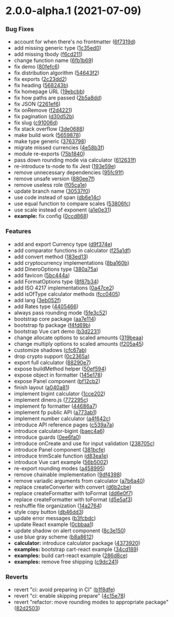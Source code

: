 # 2.0.0-alpha.1 (2021-07-09)


### Bug Fixes

* account for when there's no frontmatter ([6f7319d](https://github.com/dinerojs/dinero.js/commit/6f7319d0fe23065d8c4d22e95755acfb518ef7ff))
* add missing generic type ([1c35ed0](https://github.com/dinerojs/dinero.js/commit/1c35ed0da8beea766d2b88764036c1746b9820ea))
* add missing tbody ([f6cd211](https://github.com/dinerojs/dinero.js/commit/f6cd2114c38c9f717cafe26a7cea446fba5e807d))
* change function name ([6fb1b69](https://github.com/dinerojs/dinero.js/commit/6fb1b694e8033fb749c163a671aed43736a5c128))
* fix demo ([80fefc6](https://github.com/dinerojs/dinero.js/commit/80fefc64e18be170f996f914ec00c181552c3b7a))
* fix distribution algorithm ([54643f2](https://github.com/dinerojs/dinero.js/commit/54643f2db4131b37d048f9708ec88d6b07beb650))
* fix exports ([2c23dd2](https://github.com/dinerojs/dinero.js/commit/2c23dd26674532ad59b84bc1ee1a0feeffb33eb2))
* fix heading ([568243b](https://github.com/dinerojs/dinero.js/commit/568243be304b1c053d2062ae34f92e8e72064fa8))
* fix homepage URL ([19ebcbb](https://github.com/dinerojs/dinero.js/commit/19ebcbb4782a3dee58ad3936a4f7630e28cef104))
* fix how paths are passed ([2b5a8dd](https://github.com/dinerojs/dinero.js/commit/2b5a8ddc4845d31052de779035030032c6a75b9b))
* fix JSON ([2261ef6](https://github.com/dinerojs/dinero.js/commit/2261ef6c05b013f46cac2b93cd5d43a3bba4c063))
* fix onRemove ([f2d4221](https://github.com/dinerojs/dinero.js/commit/f2d42218cc544899b7e27e6a9b674fc4e4038f26))
* fix pagination ([d30d52b](https://github.com/dinerojs/dinero.js/commit/d30d52b675af84f50388eb6927d5e691dbd361ac))
* fix slug ([c91006d](https://github.com/dinerojs/dinero.js/commit/c91006dad2e88ecf5f6d384e0bf18128facf4cb2))
* fix stack overflow ([3de0688](https://github.com/dinerojs/dinero.js/commit/3de0688085084839f116ad49b007d8749c4d5fb4))
* make build work ([5659878](https://github.com/dinerojs/dinero.js/commit/56598781061dbe655f72a645ce3bc89fa9844957))
* make type generic ([3763798](https://github.com/dinerojs/dinero.js/commit/3763798e29beb121f48e43dde03cda6ab8539d3d))
* migrate missed currencies ([4e58b3f](https://github.com/dinerojs/dinero.js/commit/4e58b3ff288e3c7065bf49213c6783ba34d7edc5))
* module re-exports ([75b1840](https://github.com/dinerojs/dinero.js/commit/75b1840e45cf1abbed509078f8c021ee7fab187f))
* pass down rounding mode via calculator ([612631f](https://github.com/dinerojs/dinero.js/commit/612631f82cdade7b45b70c9209e63b739a81f539))
* re-introduce ts-node to fix Jest ([193e59e](https://github.com/dinerojs/dinero.js/commit/193e59e3aa8fb5677783646381ac5944c54d68bd))
* remove unnecessary dependencies ([95fc91f](https://github.com/dinerojs/dinero.js/commit/95fc91f275ac7c844d4dfaba11635bf12633c46e))
* remove unsafe version ([880ee7f](https://github.com/dinerojs/dinero.js/commit/880ee7f682d401cbaf258f203a5c8d80c1e5a937))
* remove useless role ([f05ca1e](https://github.com/dinerojs/dinero.js/commit/f05ca1e8212a7650fef3e5e23cdef2648f35bbac))
* update branch name ([30537f0](https://github.com/dinerojs/dinero.js/commit/30537f08050746f35ab6cc48698382adf634c745))
* use code instead of span ([db6e14c](https://github.com/dinerojs/dinero.js/commit/db6e14c0e3c4312289fb931c7eb592145d6aedbb))
* use equal function to compare scales ([53806fc](https://github.com/dinerojs/dinero.js/commit/53806fc1f918a87fa3bfdead73e63a3ca87198ca))
* use scale instead of exponent ([a1e0e31](https://github.com/dinerojs/dinero.js/commit/a1e0e31a04c2e7a00ec3c5de5085430e8ff49e22))
* **example:** fix config ([0ccd868](https://github.com/dinerojs/dinero.js/commit/0ccd8687fd52e3e26f709c509f91afefa3579ea6))


### Features

* add and export Currency type ([d9f374e](https://github.com/dinerojs/dinero.js/commit/d9f374e86e77b6685273f7393e7f9d46ae79ec8f))
* add comparator functions in calculator ([f25a1df](https://github.com/dinerojs/dinero.js/commit/f25a1df36ece994bfd2f708a77c6508650dc7493))
* add convert method ([183ed13](https://github.com/dinerojs/dinero.js/commit/183ed13110d64c11135be8d96c34fb6545e25d44))
* add cryptocurrency implementations ([8ba160b](https://github.com/dinerojs/dinero.js/commit/8ba160b6e965a39803424cc0cd33de44a1c2621e))
* add DineroOptions type ([380a75a](https://github.com/dinerojs/dinero.js/commit/380a75a4c7d05e20e37d582297d33fb58ff18664))
* add favicon ([5bc444a](https://github.com/dinerojs/dinero.js/commit/5bc444a89f4b741d63f14690724bca6b70ece851))
* add FormatOptions type ([8f87b34](https://github.com/dinerojs/dinero.js/commit/8f87b34490f472ec5730bd7b17af2c0966335d45))
* add ISO 4217 implementations ([0a47ce2](https://github.com/dinerojs/dinero.js/commit/0a47ce233803a8f5f0cd57383d7c997779cc65b1))
* add isOfType calculator methods ([fcc0405](https://github.com/dinerojs/dinero.js/commit/fcc0405f370895c793ed9d0027bd8d20dee311db))
* add lang ([3eb052f](https://github.com/dinerojs/dinero.js/commit/3eb052f95e8b92ecc936647b188ad9613dad39fc))
* add Rates type ([4405466](https://github.com/dinerojs/dinero.js/commit/440546602bf73932304c7ad10bce0a0497ba20ec))
* always pass rounding mode ([5fe3c52](https://github.com/dinerojs/dinero.js/commit/5fe3c5238d3a4dadce677b0930b8ab0f3058aad3))
* bootstrap core package ([aa7e114](https://github.com/dinerojs/dinero.js/commit/aa7e11459fa952f6a793e4418b2e94f2a5f8c3fa))
* bootstrap fp package ([f4fd69b](https://github.com/dinerojs/dinero.js/commit/f4fd69bada6030f21d9b77d77b45944b05ea909f))
* bootstrap Vue cart demo ([b3d2231](https://github.com/dinerojs/dinero.js/commit/b3d22318d26db1792f60d16738ca913958d42c36))
* change allocate options to scaled amounts ([319beaa](https://github.com/dinerojs/dinero.js/commit/319beaabc87e8d7aa484e4aa426e745d545dbcaa))
* change multiply options to scaled amounts ([f205a45](https://github.com/dinerojs/dinero.js/commit/f205a4527441c9f384d13dd7244ae31c55dff76a))
* customize shadows ([cfc67ab](https://github.com/dinerojs/dinero.js/commit/cfc67ab866485af56dd4b349a8637070936627b8))
* drop crypto support ([0c2365a](https://github.com/dinerojs/dinero.js/commit/0c2365a1957980262e46bec0f52dd6b03a027235))
* export full calculator ([88290e7](https://github.com/dinerojs/dinero.js/commit/88290e73b5fd91c68974306e1bf87f95dbc10e27))
* expose buildMethod helper ([50ef594](https://github.com/dinerojs/dinero.js/commit/50ef594b10c726c740b5f8ac743e9e91900bb244))
* expose object in formatter ([145e178](https://github.com/dinerojs/dinero.js/commit/145e17880093e47265a51455b40d941e9f8a8f4e))
* expose Panel component ([bf12cb2](https://github.com/dinerojs/dinero.js/commit/bf12cb21a85f9fa27e9ac3b2c39661a125c7c6d3))
* finish layout ([a040a81](https://github.com/dinerojs/dinero.js/commit/a040a8100991a391b46780c0058a2283ccc79888))
* implement bigint calculator ([1cce202](https://github.com/dinerojs/dinero.js/commit/1cce2025a98b15690136fe03a0ab8e08b8862ecf))
* implement dinero.js ([772295c](https://github.com/dinerojs/dinero.js/commit/772295cfc11c1e91a4592d16d870b9c3e384aa15))
* implement fp formatter ([44686a7](https://github.com/dinerojs/dinero.js/commit/44686a74729993fe38d3134186d2c5803d082852))
* implement fp public API ([a773ab1](https://github.com/dinerojs/dinero.js/commit/a773ab1cfeef3570b0bf5676938e377557cc05ad))
* implement number calculator ([a4f642c](https://github.com/dinerojs/dinero.js/commit/a4f642cbba57d57e7da9d574a729cfce212a7e1c))
* introduce API reference pages ([c539a7a](https://github.com/dinerojs/dinero.js/commit/c539a7a8dc0b96047f2527ad7be24f1aca624c4c))
* introduce calculator-bigint ([baec4a6](https://github.com/dinerojs/dinero.js/commit/baec4a60d3b291a4da9bd7583ad1eb4effe0413b))
* introduce guards ([0ee6fa0](https://github.com/dinerojs/dinero.js/commit/0ee6fa067cc0f961c8e2ea73be6a28499ac062c4))
* introduce onCreate and use for input validation ([238705c](https://github.com/dinerojs/dinero.js/commit/238705c21a5cce4dc6078df971b2986b5da88791))
* introduce Panel component ([381bcfe](https://github.com/dinerojs/dinero.js/commit/381bcfe2afdeb398d69f45ef470c38824328a7cb))
* introduce trimScale function ([d83ea1e](https://github.com/dinerojs/dinero.js/commit/d83ea1ecd3e1258d9fe4090456d834468714dff2))
* introduce Vue cart example ([56b5002](https://github.com/dinerojs/dinero.js/commit/56b50028abb8ba95106ff8e062b4f680c33885f5))
* re-export rounding modes ([a458995](https://github.com/dinerojs/dinero.js/commit/a4589954d291f425756636a2bcec5ba30cd0443b))
* remove chainable implementation ([9df4398](https://github.com/dinerojs/dinero.js/commit/9df4398409b209b02bc9b8194ad74b4e458186a9))
* remove variadic arguments from calculator ([a7b6a40](https://github.com/dinerojs/dinero.js/commit/a7b6a40ed901a5dd560b11122fe0605f172f7248))
* replace createConverter with convert ([d6b2cbe](https://github.com/dinerojs/dinero.js/commit/d6b2cbe70ffa19ddcf83bfa2dfe441819d779f41))
* replace createFormatter with toFormat ([dd6e0f7](https://github.com/dinerojs/dinero.js/commit/dd6e0f7692a230f6903894c82ba231843e56c94c))
* replace createFormatter with toFormat ([d5e5af3](https://github.com/dinerojs/dinero.js/commit/d5e5af386f07a4bf1a745220825c026bd6437558))
* reshuffle file organization ([14a2764](https://github.com/dinerojs/dinero.js/commit/14a2764b73c491507847bae4fdfb000a374fc99f))
* style copy button ([db46dd3](https://github.com/dinerojs/dinero.js/commit/db46dd327eeee13cef2cf7514873728aa57d7ea8))
* update error messages ([b3fcbdc](https://github.com/dinerojs/dinero.js/commit/b3fcbdcd160c595cff4ab5cac9e04c27de4dc534))
* update React example ([0cbbaa1](https://github.com/dinerojs/dinero.js/commit/0cbbaa1edb0871a4b4a0d4be8e578fe1efb05f9e))
* update shadow on alert component ([8c3e150](https://github.com/dinerojs/dinero.js/commit/8c3e1503b4492554568323dd235b341b45cef8ee))
* use blue gray scheme ([b8a8612](https://github.com/dinerojs/dinero.js/commit/b8a8612c59bf2d24ddae6395f8aa093eb2fc56d9))
* **calculator:** introduce calculator package ([4373920](https://github.com/dinerojs/dinero.js/commit/4373920a7a19f055696924acef1b0fa81b0ad131))
* **examples:** bootstrap cart-react example ([34cd189](https://github.com/dinerojs/dinero.js/commit/34cd1893ce62b2bcec897ef21a6eb20f81875be4))
* **examples:** build cart-react example ([286d8ce](https://github.com/dinerojs/dinero.js/commit/286d8ceee2807a4743eb89319393b36370a9bd7d))
* **examples:** remove free shipping ([c9dc241](https://github.com/dinerojs/dinero.js/commit/c9dc2414998458fa8b83f7d715d828feab104b99))


### Reverts

* revert "ci: avoid preparing in CI" ([b1f8dfe](https://github.com/dinerojs/dinero.js/commit/b1f8dfe46ca726871c19b4e1caa5199f2e957c14))
* revert "ci: enable skipping prepare" ([4c15e78](https://github.com/dinerojs/dinero.js/commit/4c15e784704df153552ed6f724016f3f93c53b72))
* revert "refactor: move rounding modes to appropriate package" ([82d2503](https://github.com/dinerojs/dinero.js/commit/82d2503a9d9babc9cb1c76eb08e8d958d33012ff))



